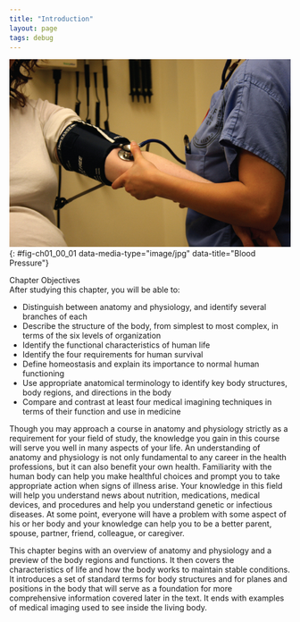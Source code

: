 ```yaml
---
title: "Introduction"
layout: page
tags: debug
---
```


<?cnx.eoc class="summary" title="Chapter Review"?>
<?cnx.eoc class="interactive-exercise" title="Interactive Link Questions"?>
<?cnx.eoc class="multiple-choice" title="Review Questions"?>
<?cnx.eoc class="free-response" title="Critical Thinking Questions"?>
<?cnx.eoc class="references" title="References"?>
![This photo shows a nurse taking a woman&#x2019;s blood pressure with a blood pressure cuff. The nurse is pumping the cuff with her right hand and holding a stethoscope on the patient&#x2019;s arm with her left hand.](../resources/100_Blood_Pressure.jpg "A proficiency in anatomy and physiology is fundamental to any career in the health professions. (credit: Bryan Mason/flickr)"){: #fig-ch01_00_01 data-media-type="image/jpg" data-title="Blood Pressure"}

<div data-type="note" id="eip-646" class="chapter-objectives" markdown="1">
<div data-type="title">
Chapter Objectives
</div>
After studying this chapter, you will be able to:

* Distinguish between anatomy and physiology, and identify several
  branches of each
* Describe the structure of the body, from simplest to most complex, in
  terms of the six levels of organization
* Identify the functional characteristics of human life
* Identify the four requirements for human survival
* Define homeostasis and explain its importance to normal human
  functioning
* Use appropriate anatomical terminology to identify key body
  structures, body regions, and directions in the body
* Compare and contrast at least four medical imagining techniques in
  terms of their function and use in medicine

</div>
Though you may approach a course in anatomy and physiology strictly as a
requirement for your field of study, the knowledge you gain in this
course will serve you well in many aspects of your life. An
understanding of anatomy and physiology is not only fundamental to any
career in the health professions, but it can also benefit your own
health. Familiarity with the human body can help you make healthful
choices and prompt you to take appropriate action when signs of illness
arise. Your knowledge in this field will help you understand news about
nutrition, medications, medical devices, and procedures and help you
understand genetic or infectious diseases. At some point, everyone will
have a problem with some aspect of his or her body and your knowledge
can help you to be a better parent, spouse, partner, friend, colleague,
or caregiver.

This chapter begins with an overview of anatomy and physiology and a
preview of the body regions and functions. It then covers the
characteristics of life and how the body works to maintain stable
conditions. It introduces a set of standard terms for body structures
and for planes and positions in the body that will serve as a foundation
for more comprehensive information covered later in the text. It ends
with examples of medical imaging used to see inside the living body.


